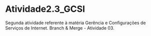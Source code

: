 # Atividade2.3_GCSI
Segunda atividade referente à matéria Gerência e Configurações de Serviços de Internet. Branch &amp; Merge - Atividade 03.

